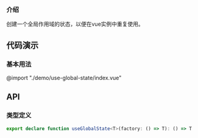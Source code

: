 ### 介绍

创建一个全局作用域的状态，以便在vue实例中重复使用。

## 代码演示

### 基本用法
@import "./demo/use-global-state/index.vue"
## API

### 类型定义
```typescript
export declare function useGlobalState<T>(factory: () => T): () => T
```
